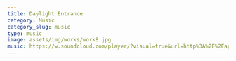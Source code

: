 ```yaml
---
title: Daylight Entrance
category: Music
category_slug: music
type: music
image: assets/img/works/work8.jpg
music: https://w.soundcloud.com/player/?visual=true&url=http%3A%2F%2Fapi.soundcloud.com%2Ftracks%2F221650664&show_artwork=true
---
```

